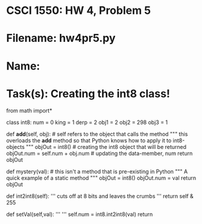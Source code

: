 # CSCI 1550: HW 4, Problem 5
# Filename: hw4pr5.py
# Name: 
#
# Task(s): Creating the int8 class!

from math import*


class int8: 
   num = 0
   king = 1
   derp = 2
   obj1 = 2
   obj2 = 298
   obj3 = 1
   
   def __add__(self, obj):   # self refers to the object that calls the method
       """ this overloads the __add__ method so that Python
           knows how to apply it to int8-objects
       """
       objOut = int8() # creating the int8 object that will be returned
       objOut.num = self.num + obj.num # updating the data-member, num
       return objOut
   
   def mystery(val): # this isn't a method that is pre-existing in Python
            """ A quick example of a static method """
            objOut = int8()
            objOut.num = val
            return objOut
   
   def int2int8(self):
       '''
       cuts off at 8 bits and leaves the crumbs
       '''
       return self & 255
   
   def setVal(self,val):
        '''
        '''
        self.num = int8.int2int8(val)
        return  

        
   
   
